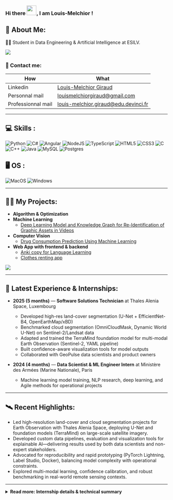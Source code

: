 ### Hi there <img src="https://raw.githubusercontent.com/MartinHeinz/MartinHeinz/master/wave.gif" width="30px">, I am Louis-Melchior !

<h2>💫 About Me:</h2>

👨‍🎓 Student in Data Engineering & Artificial Intelligence at ESILV.

![](https://komarev.com/ghpvc/?username=Bluebloodfr&label=VISITORS)

<h3>🔗 Contact me:</h3>

| How               | What                                                                 |
|-------------------|----------------------------------------------------------------------|
| Linkedin          | [Louis-Melchior Giraud](https://www.linkedin.com/in/louis-melchior-giraud/) |
| Personnal mail    | louismelchiorgiraud@gmail.com                                        |
| Professionnal mail| louis-melchior.giraud@edu.devinci.fr                                 |

---

<h2>💻 Skills :</h2>

![Python](https://img.shields.io/badge/python-3670A0?style=for-the-badge&logo=python&logoColor=ffdd54)
![C#](https://img.shields.io/badge/c%23-%23239120.svg?style=for-the-badge&logo=c-sharp&logoColor=white)
![Angular](https://img.shields.io/badge/angular-%23DD0031.svg?style=for-the-badge&logo=angular&logoColor=white)
![NodeJS](https://img.shields.io/badge/node.js-6DA55F?style=for-the-badge&logo=node.js&logoColor=white)
![TypeScript](https://img.shields.io/badge/typescript-%23007ACC.svg?style=for-the-badge&logo=typescript&logoColor=white)
![HTML5](https://img.shields.io/badge/html5-%23E34F26.svg?style=for-the-badge&logo=html5&logoColor=white)
![CSS3](https://img.shields.io/badge/css3-%231572B6.svg?style=for-the-badge&logo=css3&logoColor=white)
![C](https://img.shields.io/badge/c-%2300599C.svg?style=for-the-badge&logo=c&logoColor=white)
![C++](https://img.shields.io/badge/c++-%2300599C.svg?style=for-the-badge&logo=c%2B%2B&logoColor=white)
![Java](https://img.shields.io/badge/Java-ED8B00?style=for-the-badge&logo=java&logoColor=white)
![MySQL](https://img.shields.io/badge/mysql-%2300f.svg?style=for-the-badge&logo=mysql&logoColor=white)
![Postgres](https://img.shields.io/badge/postgres-%23316192.svg?style=for-the-badge&logo=postgresql&logoColor=white)

<h2>🖥️ OS :</h2>

![MacOS](https://img.shields.io/badge/mac%20os-000000?style=for-the-badge&logo=macos&logoColor=F0F0F0)
![Windows](https://img.shields.io/badge/Windows-0078D6?style=for-the-badge&logo=windows&logoColor=white)

---

<h2>👨‍💻 My Projects:</h2>

- <b>Algorithm & Optimization</b>
- <b>Machine Learning</b>
  - [Deep Learning Model and Knowledge Graph for Re-Identification of Graphic Assets in Videos](https://github.com/Bluebloodfr/Python_for_DA)
- <b>Computer Vision</b>
  - [Drug Consumption Prediction Using Machine Learning](https://github.com/Bluebloodfr/Deep_Learning_4_ReId/tree/main)
- <b>Web App with frontend & backend</b>
  - [Anki copy for Language Learning](https://github.com/Bluebloodfr/Node_Project)
  - [Clothes renting app](https://github.com/Bluebloodfr/Clothes_Renting)

![](https://github-readme-stats.vercel.app/api/top-langs/?username=Bluebloodfr&theme=dark&hide_border=true&include_all_commits=true&count_private=true&layout=compact)

---

<h2>🚀 Latest Experience & Internships:</h2>

- <b>2025 (5 months)</b> — <b>Software Solutions Technician</b> at Thales Alenia Space, Luxembourg
  - Developed high-res land-cover segmentation (U-Net + EfficientNet-B4, OpenEarthMap/xBD)
  - Benchmarked cloud segmentation (OmniCloudMask, Dynamic World U-Net) on Sentinel-2/Landsat data
  - Adapted and trained the TerraMind foundation model for multi-modal Earth Observation (Sentinel-2, YAML pipeline)
  - Built confidence-aware visualization tools for model outputs
  - Collaborated with GeoPulse data scientists and product owners

- <b>2024 (4 months)</b> — <b>Data Scientist & ML Engineer Intern</b> at Ministère des Armées (Marine Nationale), Paris
  - Machine learning model training, NLP research, deep learning, and Agile methods for operational projects

---

<h2>🛰️ Recent Highlights:</h2>

- Led high-resolution land-cover and cloud segmentation projects for Earth Observation with Thales Alenia Space, deploying U-Net and foundation models (TerraMind) on large-scale satellite imagery.
- Developed custom data pipelines, evaluation and visualization tools for explainable AI—delivering results used by both data scientists and non-expert stakeholders.
- Advocated for reproducibility and rapid prototyping (PyTorch Lightning, Label Studio, Docker), balancing model complexity with operational constraints.
- Explored multi-modal learning, confidence calibration, and robust benchmarking in real-world remote sensing contexts.

---

<details>
  <summary><b>Read more: Internship details & technical summary</b></summary>

#### Thales Alenia Space Luxembourg, 2025 — Internship Objectives

- Developed a high-res land-cover segmentation prototype (U-Net + EfficientNet-B4, OpenEarthMap/xBD datasets), focusing on reproducibility and explainability.
- Compared state-of-the-art cloud segmentation (OmniCloudMask, Dynamic World U-Net) on Sentinel-2/Landsat.
- Adapted and trained the TerraMind foundation model on 12-band Sentinel-2 imagery for LULC segmentation; set up YAML-based config and custom preprocessing.
- Created confidence/uncertainty visualizations for decision support.
- Collaborated closely with the GeoPulse team (data scientists & product owner), emphasizing iterability, interpretability, and rapid prototyping.
- Addressed operational needs: high-res mapping, reliable cloud-masking, foundation models for generalization, and explainability for end-users.
- Used: PyTorch Lightning, GDAL, rasterio, Label Studio, matplotlib, ipywidgets, Docker, poetry.lock.

#### Notes
- Explored limitations of operational deployment (e.g., GPU constraints, annotation inconsistencies, model flexibility).
- Delivered annotated reports, dashboards, and suggestions for further model improvement and real-world adoption.

</details>
